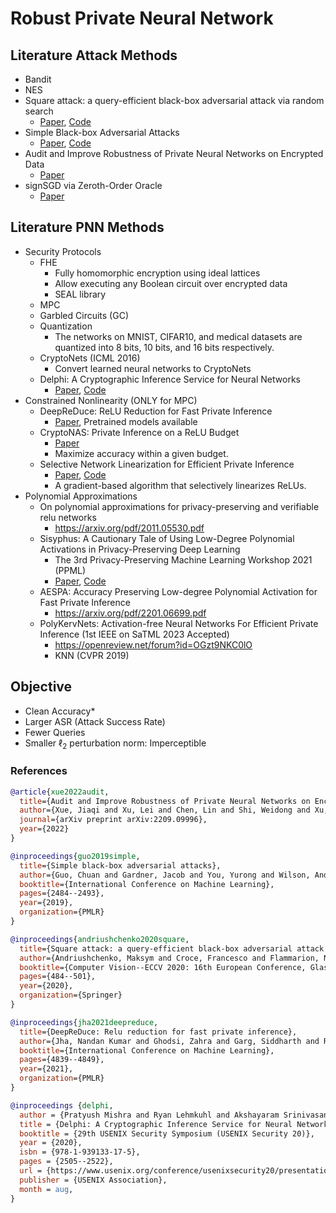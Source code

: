 # Robust Private Neural Network

## Literature Attack Methods
- Bandit
- NES
- Square attack: a query-efficient black-box adversarial attack via random search
  - [Paper](https://arxiv.org/abs/1912.00049), [Code](https://github.com/max-andr/square-attack)
- Simple Black-box Adversarial Attacks
  - [Paper](https://arxiv.org/abs/1905.07121), [Code](https://github.com/cg563/simple-blackbox-attack)
- Audit and Improve Robustness of Private Neural Networks on Encrypted Data
  - [Paper](https://arxiv.org/abs/2209.09996)
- signSGD via Zeroth-Order Oracle
  - [Paper](https://openreview.net/forum?id=BJe-DsC5Fm)

## Literature PNN Methods
- Security Protocols
  - FHE
    - Fully homomorphic encryption using ideal lattices
    - Allow executing any Boolean circuit over encrypted data
    - SEAL library
  - MPC
  - Garbled Circuits (GC)
  - Quantization
    - The networks on MNIST, CIFAR10, and medical datasets are quantized into 8 bits, 10 bits, and 16 bits respectively.
  - CryptoNets (ICML 2016)
    - Convert learned neural networks to CryptoNets
  - Delphi: A Cryptographic Inference Service for Neural Networks
    - [Paper](https://www.usenix.org/conference/usenixsecurity20/presentation/mishra), [Code](https://github.com/mc2-project/delphi)
- Constrained Nonlinearity (ONLY for MPC)
  - DeepReDuce: ReLU Reduction for Fast Private Inference
    - [Paper](https://arxiv.org/abs/2103.01396), Pretrained models available
  - CryptoNAS: Private Inference on a ReLU Budget
    - [Paper](https://arxiv.org/abs/2006.08733)
    - Maximize accuracy within a given budget.
  - Selective Network Linearization for Efficient Private Inference
    - [Paper](https://proceedings.mlr.press/v162/cho22a.html), [Code](https://github.com/NYU-DICE-Lab/selective_network_linearization)
    - A gradient-based algorithm that selectively linearizes ReLUs.
- Polynomial Approximations
  - On polynomial approximations for privacy-preserving and verifiable relu networks
    - https://arxiv.org/pdf/2011.05530.pdf
  - Sisyphus: A Cautionary Tale of Using Low-Degree Polynomial Activations in Privacy-Preserving Deep Learning
    - The 3rd Privacy-Preserving Machine Learning Workshop 2021 (PPML)
    - [Paper](https://arxiv.org/pdf/2107.12342.pdf), [Code](https://github.com/kvgarimella/sisyphus-ppml)
  - AESPA: Accuracy Preserving Low-degree Polynomial Activation for Fast Private Inference
    - https://arxiv.org/pdf/2201.06699.pdf
  - PolyKervNets: Activation-free Neural Networks For Efficient Private Inference (1st IEEE on SaTML 2023 Accepted)
    - https://openreview.net/forum?id=OGzt9NKC0lO
    - KNN (CVPR 2019)

## Objective
- Clean Accuracy*
- Larger ASR (Attack Success Rate)
- Fewer Queries
- Smaller $\ell_2$ perturbation norm: Imperceptible

### References
```bib
@article{xue2022audit,
  title={Audit and Improve Robustness of Private Neural Networks on Encrypted Data},
  author={Xue, Jiaqi and Xu, Lei and Chen, Lin and Shi, Weidong and Xu, Kaidi and Lou, Qian},
  journal={arXiv preprint arXiv:2209.09996},
  year={2022}
}

@inproceedings{guo2019simple,
  title={Simple black-box adversarial attacks},
  author={Guo, Chuan and Gardner, Jacob and You, Yurong and Wilson, Andrew Gordon and Weinberger, Kilian},
  booktitle={International Conference on Machine Learning},
  pages={2484--2493},
  year={2019},
  organization={PMLR}
}

@inproceedings{andriushchenko2020square,
  title={Square attack: a query-efficient black-box adversarial attack via random search},
  author={Andriushchenko, Maksym and Croce, Francesco and Flammarion, Nicolas and Hein, Matthias},
  booktitle={Computer Vision--ECCV 2020: 16th European Conference, Glasgow, UK, August 23--28, 2020, Proceedings, Part XXIII},
  pages={484--501},
  year={2020},
  organization={Springer}
}

@inproceedings{jha2021deepreduce,
  title={DeepReDuce: Relu reduction for fast private inference},
  author={Jha, Nandan Kumar and Ghodsi, Zahra and Garg, Siddharth and Reagen, Brandon},
  booktitle={International Conference on Machine Learning},
  pages={4839--4849},
  year={2021},
  organization={PMLR}
}

@inproceedings {delphi,
  author = {Pratyush Mishra and Ryan Lehmkuhl and Akshayaram Srinivasan and Wenting Zheng and Raluca Ada Popa},
  title = {Delphi: A Cryptographic Inference Service for Neural Networks},
  booktitle = {29th USENIX Security Symposium (USENIX Security 20)},
  year = {2020},
  isbn = {978-1-939133-17-5},
  pages = {2505--2522},
  url = {https://www.usenix.org/conference/usenixsecurity20/presentation/mishra},
  publisher = {USENIX Association},
  month = aug,
}
```
